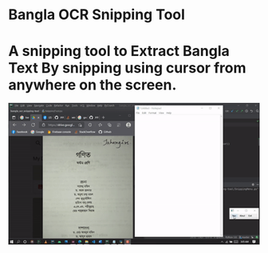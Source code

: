 # Bangla OCR Snipping Tool
# A snipping tool to Extract Bangla Text By snipping using cursor from anywhere on the screen.
![Demo](https://github.com/JHM69/bangla_ocr_snippin_tool/raw/master/demo.gif)
